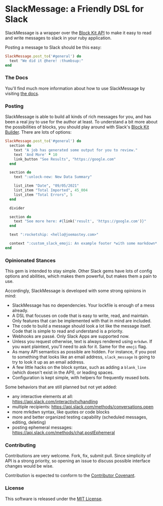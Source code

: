 SlackMessage: a Friendly DSL for Slack
=============

SlackMessage is a wrapper over the [Block Kit
API](https://app.slack.com/block-kit-builder/) to make it easy to read and
write messages to slack in your ruby application.

Posting a message to Slack should be this easy:

```ruby
SlackMessage.post_to('#general') do
  text "We did it @here! :thumbsup:"
end
```
 
### The Docs

You'll find much more information about how to use SlackMessage by visiting
[the docs](https://jmmastey.github.io/slack_message).
 

### Posting

SlackMessage is able to build all kinds of rich messages for you, and has been
a real joy to use for the author at least. To understand a bit more about the
possibilities of blocks, you should play around with Slack's [Block Kit
Builder](https://app.slack.com/block-kit-builder/). There are lots of options:

```ruby
SlackMessage.post_to('#general') do
  section do
    text "A job has generated some output for you to review."
    text 'And More' * 10
    link_button "See Results", "https://google.com"
  end

  section do
    text ":unlock-new: New Data Summary"

    list_item "Date", "09/05/2021"
    list_item "Total Imported", 45_004
    list_item "Total Errors", 5
  end

  divider

  section do
    text "See more here: #{link('result', 'https://google.com')}"
  end

  text ":rocketship: <hello@joemastey.com>"

  context ":custom_slack_emoji: An example footer *with some markdown*."
end
```

### Opinionated Stances

This gem is intended to stay simple. Other Slack gems have lots of config
options and abilities, which makes them powerful, but makes them a pain to use.

Accordingly, SlackMessage is developed with some strong opinions in mind:

* SlackMessage has no dependencies. Your lockfile is enough of a mess already.
* A DSL that focuses on code that is easy to write, read, and maintain. Only
  features that can be implemented with that in mind are included.
* The code to build a message should look a lot like the message itself. Code
  that is simple to read and understand is a priority.
* Webhooks are passé. Only Slack Apps are supported now.
* Unless you request otherwise, text is always rendered using `mrkdwn`. If you
  want plaintext, you'll need to ask for it. Same for the `emoji` flag.
* As many API semantics as possible are hidden. For instance, if you post to
  something that looks like an email address, `slack_message` is going to try
  to look it up as an email address.
* A few little hacks on the block syntax, such as adding a `blank_line` (which
  doesn't exist in the API), or leading spaces.
* Configuration is kept simple, with helpers for frequently reused bots.

Some behaviors that are still planned but not yet added:

* any interactive elements at all: https://api.slack.com/interactivity/handling
* multiple recipients: https://api.slack.com/methods/conversations.open
* more mrkdwn syntax, like quotes or code blocks
* more and better organized testing capability (scheduled messages, editing, deleting)
* posting ephemeral messages: https://api.slack.com/methods/chat.postEphemeral

### Contributing

Contributions are very welcome. Fork, fix, submit pull. Since simplicity of API is a strong priority, so opening an issue to discuss possible interface changes would be wise.

Contribution is expected to conform to the [Contributor Covenant](https://github.com/jmmastey/slack_message/blob/master/CODE_OF_CONDUCT.md).

### License

This software is released under the [MIT License](https://github.com/jmmastey/slack_message/blob/master/MIT-LICENSE).
